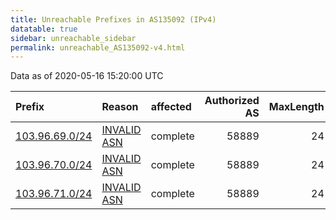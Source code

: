 ```yaml
---
title: Unreachable Prefixes in AS135092 (IPv4)
datatable: true
sidebar: unreachable_sidebar
permalink: unreachable_AS135092-v4.html
---
```


Data as of 2020-05-16 15:20:00 UTC


<div class="datatable-begin"></div>

| Prefix                                                 | Reason                                                                                                 | affected   |   Authorized AS |   MaxLength | Anchor                                       |   unreachable /24s |
|:-------------------------------------------------------|:-------------------------------------------------------------------------------------------------------|:-----------|----------------:|------------:|:---------------------------------------------|-------------------:|
| [103.96.69.0/24](https://stat.ripe.net/103.96.69.0/24) | [INVALID ASN](https://rpki-validator.ripe.net/announcement-preview?asn=AS135092&prefix=103.96.69.0/24) | complete   |           58889 |          24 | [APNIC](unreachable_APNIC_RPKI_Root-v4.html) |                  1 |
| [103.96.70.0/24](https://stat.ripe.net/103.96.70.0/24) | [INVALID ASN](https://rpki-validator.ripe.net/announcement-preview?asn=AS135092&prefix=103.96.70.0/24) | complete   |           58889 |          24 | [APNIC](unreachable_APNIC_RPKI_Root-v4.html) |                  1 |
| [103.96.71.0/24](https://stat.ripe.net/103.96.71.0/24) | [INVALID ASN](https://rpki-validator.ripe.net/announcement-preview?asn=AS135092&prefix=103.96.71.0/24) | complete   |           58889 |          24 | [APNIC](unreachable_APNIC_RPKI_Root-v4.html) |                  1 |

<div class="datatable-end"></div>